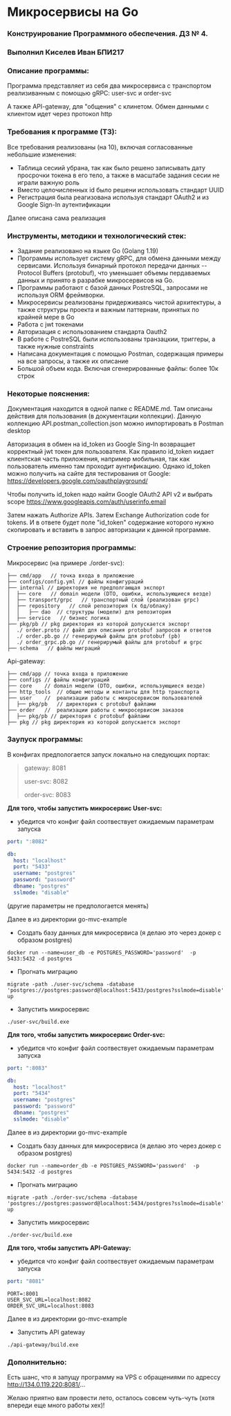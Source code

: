 # Микросервисы на Go
### Конструирование Программного обеспечения. ДЗ № 4.
### Выполнил Киселев Иван БПИ217

### Описание программы:
Программа представляет из себя два микросервиса с транспортом реализиванным с помощью gRPC: user-svc и order-svc

А также API-gateway, для "общения" с клинетом. Обмен данными с клиентом идет через протокол http

### Требования к программе (ТЗ):
Все требования реализованы (на 10), включая согласованные небольшие изменения:
- Таблица сесиий убрана, так как было решено записывать дату просрочки токена в его тело, а также в масштабе задания сесии не играли важную роль
- Вместо целочисленных id было решени использовать стандарт UUID
- Регистрация была реагизована используя стандарт OAuth2 и из Google Sign-In аутентификации

Далее описана сама реализация

### Инструменты, методики и технологический стек:
- Задание реализовано на языке Go (Golang 1.19)
- Программы использует систему gRPC, для обмена данными между сервисами. Используя бинарный протокол передачи данных -- Protocol Buffers (protobuf), что уменьшает объемы пердаваемых данных и принято в разрабке микросервисов на Go.
- Программы работают с базой данных PostreSQL, запросами не используя ORM фреймворки.
- Микросервисы реализованы придерживаясь чистой архитектуры, а также структуры проекта и важным паттернам, принятых по крайней мере в Go 
- Работа с jwt токенами
- Авторизация с использованием стандарта Oauth2
- В работе с PostreSQL были использованы транзацкии, триггеры, а также нужные constraints 
- Написана документация с помощью Postman, содержащая примеры на все запросы, а также их описание
- Большой объем кода. Включая сгенерированные файлы: более 10к строк

### Некоторые пояснения:
Документация находится в одной папке с README.md. Там описаны действия для пользования (в документации коллекции). Данную коллекцию API.postman_collection.json можно импортировать в Postman desktop

Авторизация в обмен на id_token из Google Sing-In возвращает корректный jwt токен для пользователя.
Как правило id_token кидает клиентская часть приложения, например мобильная, так как пользователь именно там проходит аунтификацию. Однако
  id_token можно получить на сайте для тестирования от Google: https://developers.google.com/oauthplayground/

Чтобы получить id_token надо найти Google OAuth2 API v2 и выбрать scope https://www.googleapis.com/auth/userinfo.email

Затем нажать Authorize APIs. Затем Exchange Authorization code for tokens. И в ответе будет поле "id_token" содержание которого нужно скопировать и вставить в запрос авторизации к данной программе.

### Строение репозитория программы:
Микросервис (на примере ./order-svc):
```
├── cmd/app   // точка входа в приложение
├── configs/config.yml // файлы конфигураций
├── internal // директория не предполгающая экспорт
│  ├── core   // domain модели (DTO, ошибки, использующиеся везде)
│  ├── transport/grpc   // транспортный слой (реализован grpc)
│  ├── repository   // слой репозитория (к бд/облаку)
│  │   ├── dao  // структуры (модели) для репозитория
│  ├── service   // бизнес логика
├── pkg/pb // pkg директория из которой допускается экспорт
│  ./ order.proto // файл для описания protobuf запросов и ответов
│  ./ order.pb.go // генерирумый файлы для protobuf (pb)
│  ./ order_grpc.pb.go // генерирумый файлы для protobuf и grpc
├── schema   // файлы миграций  
```

Api-gateway:
```
├── cmd/app // точка входа в приложение
├── configs // файлы конфигураций
├── core    // domain модели (DTO, ошибки, использующиеся везде)
├── http_tools  // общие методы и контанты для http транспорта
├── user    //  реализации работы с микросервисом пользователей
│  ├── pkg/pb   // директория c protobuf файлами
├── order   //  реализации работы с микросервисом заказов
│  ├── pkg/pb // директория c protobuf файлами
├── pkg // pkg директория из которой допускается экспорт
```

### Заупуск программы:

В конфигах предпологается запуск локально на следующих портах:
> gateway: 8081
> 
> user-svc: 8082
> 
> order-svc: 8083

**Для того, чтобы запустить микросервис User-svc:**

- убедится что конфиг файл соотвествует ожидаемым параметрам запуска
```yaml
port: ":8082"

db:
  host: "localhost"
  port: "5433"
  username: "postgres"
  password: "password"
  dbname: "postgres"
  sslmode: "disable"
```
(другие параметры не предпологается менять)

Далее в из директории go-mvc-example
- Создать базу данных для микросервиса (я делаю это через докер с образом postgres)
```shell
docker run --name=user_db -e POSTGRES_PASSWORD='password'  -p 5433:5432 -d postgres
```
- Прогнать миграцию
```shell
migrate -path ./user-svc/schema -database 'postgres://postgres:password@localhost:5433/postgres?sslmode=disable' up
```
- Запустить микросервис
```shell
./user-svc/build.exe
```

**Для того, чтобы запустить микросервис Order-svc:**

- убедится что конфиг файл соотвествует ожидаемым параметрам запуска
```yaml
port: ":8083"

db:
  host: "localhost"
  port: "5434"
  username: "postgres"
  password: "password"
  dbname: "postgres"
  sslmode: "disable"
```


Далее в из директории go-mvc-example
- Создать базу данных для микросервиса (я делаю это через докер с образом postgres)
```shell
docker run --name=order_db -e POSTGRES_PASSWORD='password'  -p 5434:5432 -d postgres
```
- Прогнать миграцию
```shell
migrate -path ./order-svc/schema -database 'postgres://postgres:password@localhost:5434/postgres?sslmode=disable' up
```
- Запустить микросервис
```shell
./order-svc/build.exe
```

**Для того, чтобы запустить API-Gateway:**

- убедится что конфиг файл соотвествует ожидаемым параметрам запуска
```yaml
port: "8081"
```

```dotenv
PORT=:8001
USER_SVC_URL=localhost:8082
ORDER_SVC_URL=localhost:8083
```
Далее в из директории go-mvc-example
- Запустить API gateway
```shell
./api-gateway/build.exe
```

### Дополнительно:
Есть шанс, что я запущу программу на VPS с обращениями по адрессу http://134.0.119.220:8081/...

Желаю приятно вам провести лето, осталось совсем чуть-чуть (хотя впереди еще много работы хех)!

